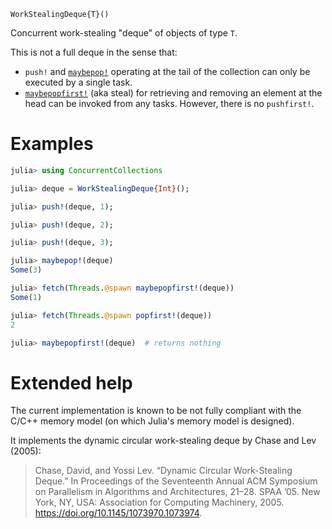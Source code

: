     WorkStealingDeque{T}()

Concurrent work-stealing "deque" of objects of type `T`.

This is not a full deque in the sense that:

* `push!` and [`maybepop!`](@ref) operating at the tail of the collection can
  only be executed by a single task.
* [`maybepopfirst!`](@ref) (aka steal) for retrieving and removing an element at
  the head can be invoked from any tasks. However, there is no `pushfirst!`.

# Examples

```julia
julia> using ConcurrentCollections

julia> deque = WorkStealingDeque{Int}();

julia> push!(deque, 1);

julia> push!(deque, 2);

julia> push!(deque, 3);

julia> maybepop!(deque)
Some(3)

julia> fetch(Threads.@spawn maybepopfirst!(deque))
Some(1)

julia> fetch(Threads.@spawn popfirst!(deque))
2

julia> maybepopfirst!(deque)  # returns nothing
``` 

# Extended help

The current implementation is known to be not fully compliant with the C/C++
memory model (on which Julia's memory model is designed).

It implements the dynamic circular work-stealing deque by Chase and Lev (2005):

> Chase, David, and Yossi Lev. “Dynamic Circular Work-Stealing Deque.” In
> Proceedings of the Seventeenth Annual ACM Symposium on Parallelism in
> Algorithms and Architectures, 21–28. SPAA ’05. New York, NY, USA: Association
> for Computing Machinery, 2005. <https://doi.org/10.1145/1073970.1073974>.
